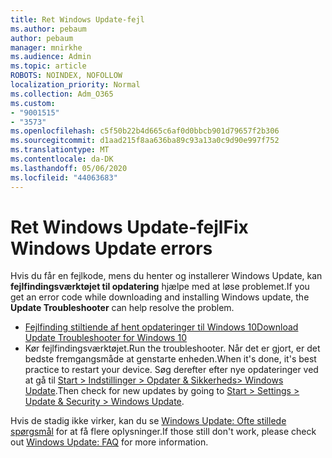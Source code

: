 ```yaml
---
title: Ret Windows Update-fejl
ms.author: pebaum
author: pebaum
manager: mnirkhe
ms.audience: Admin
ms.topic: article
ROBOTS: NOINDEX, NOFOLLOW
localization_priority: Normal
ms.collection: Adm_O365
ms.custom:
- "9001515"
- "3573"
ms.openlocfilehash: c5f50b22b4d665c6af0d0bbcb901d79657f2b306
ms.sourcegitcommit: d1aad215f8aa636ba89c93a13a0c9d90e997f752
ms.translationtype: MT
ms.contentlocale: da-DK
ms.lasthandoff: 05/06/2020
ms.locfileid: "44063683"
---
```

# <a name="fix-windows-update-errors"></a><span data-ttu-id="69f15-102">Ret Windows Update-fejl</span><span class="sxs-lookup"><span data-stu-id="69f15-102">Fix Windows Update errors</span></span>

<span data-ttu-id="69f15-103">Hvis du får en fejlkode, mens du henter og installerer Windows Update, kan **fejlfindingsværktøjet til opdatering** hjælpe med at løse problemet.</span><span class="sxs-lookup"><span data-stu-id="69f15-103">If you get an error code while downloading and installing Windows update, the **Update Troubleshooter** can help resolve the problem.</span></span>

- [<span data-ttu-id="69f15-104">Fejlfinding stiltiende af hent opdateringer til Windows 10</span><span class="sxs-lookup"><span data-stu-id="69f15-104">Download Update Troubleshooter for Windows 10</span></span>](https://support.microsoft.com/help/4027322/windows-update-troubleshooter)
- <span data-ttu-id="69f15-105">Kør fejlfindingsværktøjet.</span><span class="sxs-lookup"><span data-stu-id="69f15-105">Run the troubleshooter.</span></span> <span data-ttu-id="69f15-106">Når det er gjort, er det bedste fremgangsmåde at genstarte enheden.</span><span class="sxs-lookup"><span data-stu-id="69f15-106">When it's done, it's best practice to restart your device.</span></span> <span data-ttu-id="69f15-107">Søg derefter efter nye opdateringer ved at gå til [Start > Indstillinger > Opdater & Sikkerheds> Windows Update](ms-settings:windowsupdate).</span><span class="sxs-lookup"><span data-stu-id="69f15-107">Then check for new updates by going to [Start > Settings > Update & Security > Windows Update](ms-settings:windowsupdate).</span></span>

<span data-ttu-id="69f15-108">Hvis de stadig ikke virker, kan du se [Windows Update: Ofte stillede spørgsmål](https://support.microsoft.com/help/12373/windows-update-faq) for at få flere oplysninger.</span><span class="sxs-lookup"><span data-stu-id="69f15-108">If those still don't work, please check out [Windows Update: FAQ](https://support.microsoft.com/help/12373/windows-update-faq) for more information.</span></span>
